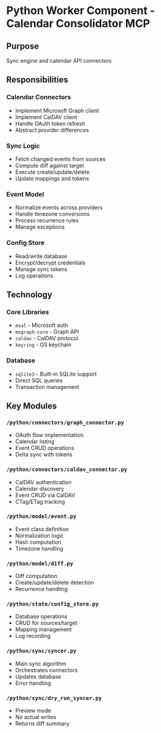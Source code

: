 # Python Worker Component - Calendar Consolidator MCP

## Purpose
Sync engine and calendar API connectors

## Responsibilities

### Calendar Connectors
- Implement Microsoft Graph client
- Implement CalDAV client
- Handle OAuth token refresh
- Abstract provider differences

### Sync Logic
- Fetch changed events from sources
- Compute diff against target
- Execute create/update/delete
- Update mappings and tokens

### Event Model
- Normalize events across providers
- Handle timezone conversions
- Process recurrence rules
- Manage exceptions

### Config Store
- Read/write database
- Encrypt/decrypt credentials
- Manage sync tokens
- Log operations

## Technology

### Core Libraries
- `msal` - Microsoft auth
- `msgraph-core` - Graph API
- `caldav` - CalDAV protocol
- `keyring` - OS keychain

### Database
- `sqlite3` - Built-in SQLite support
- Direct SQL queries
- Transaction management

## Key Modules

### `/python/connectors/graph_connector.py`
- OAuth flow implementation
- Calendar listing
- Event CRUD operations
- Delta sync with tokens

### `/python/connectors/caldav_connector.py`
- CalDAV authentication
- Calendar discovery
- Event CRUD via CalDAV
- CTag/ETag tracking

### `/python/model/event.py`
- Event class definition
- Normalization logic
- Hash computation
- Timezone handling

### `/python/model/diff.py`
- Diff computation
- Create/update/delete detection
- Recurrence handling

### `/python/state/config_store.py`
- Database operations
- CRUD for sources/target
- Mapping management
- Log recording

### `/python/sync/syncer.py`
- Main sync algorithm
- Orchestrates connectors
- Updates database
- Error handling

### `/python/sync/dry_run_syncer.py`
- Preview mode
- No actual writes
- Returns diff summary
